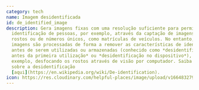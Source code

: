```yaml
---
category: tech
name: Imagem desidentificada
id: de_identified_image
description: Gera imagens fixas com uma resolução suficiente para permitir a
  identificação de pessoas, por exemplo, através da captação de imagens de
  rostos ou de números únicos, como matrículas de veículos. No entanto, as
  imagens são processadas de forma a remover as características de identificação
  antes de serem utilizadas ou armazenadas (conhecido como *desidentificação
  antes da primeira utilização* ou *desidentificação no dispositivo*), por
  exemplo, desfocando os rostos através de visão por computador. Saiba mais
  sobre a desidentificação
  [aqui](https://en.wikipedia.org/wiki/De-identification).
icon: https://res.cloudinary.com/helpful-places/image/upload/v1664832798/dtpr-icons/tech/blue/image_ashhv9.svg
---
```


